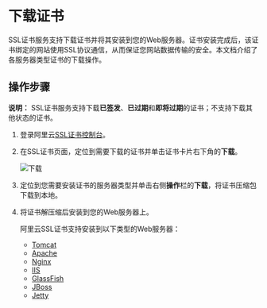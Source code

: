 # 下载证书

SSL证书服务支持下载证书并将其安装到您的Web服务器。证书安装完成后，该证书绑定的网站使用SSL协议通信，从而保证您网站数据传输的安全。本文档介绍了各服务器类型证书的下载操作。

## 操作步骤

**说明：** SSL证书服务支持下载**已签发**、**已过期**和**即将过期**的证书；不支持下载其他状态的证书。

1.  登录阿里云[SSL证书控制台](https://yundunnext.console.aliyun.com/?p=cas)。

2.  在SSL证书页面，定位到需要下载的证书并单击证书卡片右下角的**下载**。

    ![下载](https://static-aliyun-doc.oss-cn-hangzhou.aliyuncs.com/assets/img/zh-CN/2256669951/p39167.jpg)

3.  定位到您需要安装证书的服务器类型并单击右侧**操作**栏的**下载**，将证书压缩包下载到本地。

4.  将证书解压缩后安装到您的Web服务器上。

    阿里云SSL证书支持安装到以下类型的Web服务器：

    -   [Tomcat](/intl.zh-CN/证书下载和安装/Tomcat服务器安装SSL证书/安装PFX格式证书.md)
    -   [Apache](/intl.zh-CN/证书下载和安装/在Apache服务器上安装SSL证书.md)
    -   [Nginx](/intl.zh-CN/证书下载和安装/在Nginx或Tengine服务器上安装证书.md)
    -   [IIS](/intl.zh-CN/证书下载和安装/在IIS服务器上安装SSL证书.md)
    -   [GlassFish](/intl.zh-CN/证书下载和安装/在GlassFish服务器上安装SSL证书.md)
    -   [JBoss](/intl.zh-CN/证书下载和安装/在JBoss服务器上安装SSL证书.md)
    -   [Jetty](/intl.zh-CN/证书下载和安装/在Jetty服务器上安装SSL证书.md)

